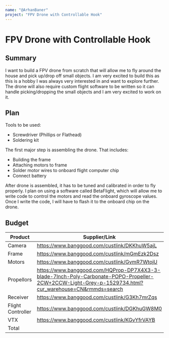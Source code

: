 ```yaml
---
name: "@ArhanBaner"
project: "FPV Drone with Controllable Hook"
---
```


# FPV Drone with Controllable Hook

## Summary

I want to build a FPV drone from scratch that will allow me to fly around the house and pick up/drop off small objects. I am very excited to build this as this is a hobby I was always very interested in and want to explore further. The drone will also require custom flight software to be written so it can handle picking/dropping the small objects and I am very excited to work on it.

## Plan

Tools to be used:
-	Screwdriver (Phillips or Flathead)
-	Soldering kit

The first major step is assembling the drone. That includes:
-	Building the frame
-	Attaching motors to frame
-	Solder motor wires to onboard flight computer chip
-	Connect battery


After drone is assembled, it has to be tuned and calibrated in order to fly properly. I plan on using a software called BetaFlight, which will allow me to write code to control the motors and read the onboard gyroscope values. Once I write the code, I will have to flash it to the onboard chip on the drone.


## Budget

| Product         | Supplier/Link                         | Cost   |
| --------------- | ------------------------------------- | ------ |
| Camera          | https://www.banggood.com/custlink/DKKhuW5ajL | $33.99 |
| Frame | https://www.banggood.com/custlink/mGmEzk2Dsz | $24.99 |
| Motors | https://www.banggood.com/custlink/GvmR7WtojU | $49.99 |
| Propellors | https://www.banggood.com/HQProp-DP7X4X3-3-blade-7Inch-Poly-Carbonate-POPO-Propeller-2CW+2CCW-Light-Grey-p-1529734.html?cur_warehouse=CN&rmmds=search| $5.99 |
| Receiver | https://www.banggood.com/custlink/G3Kh7mrZqs| $18.99 |
| Flight Controller | https://www.banggood.com/custlink/DGKhuGW8M0| $74.99 |
| VTX | https://www.banggood.com/custlink/KGvYfrVAYB | $36.99 |
| Total           |                                       | $245.93 |
